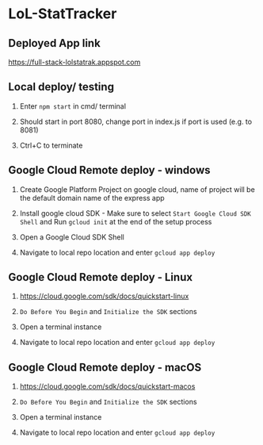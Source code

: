 # LoL-StatTracker

## Deployed App link
https://full-stack-lolstatrak.appspot.com

## Local deploy/ testing
1. Enter `npm start` in cmd/ terminal

2. Should start in port 8080, change port in index.js if port is used (e.g. to 8081) 

3. Ctrl+C to terminate

## Google Cloud Remote deploy - windows
1. Create Google Platform Project on google cloud, name of project will be the default domain name of the express app

2. Install google cloud SDK - Make sure to select `Start Google Cloud SDK Shell` and Run `gcloud init` at the end of the setup process

3. Open a Google Cloud SDK Shell

4. Navigate to local repo location and enter `gcloud app deploy`

## Google Cloud Remote deploy - Linux
1. https://cloud.google.com/sdk/docs/quickstart-linux

2. `Do Before You Begin` and `Initialize the SDK` sections

3. Open a terminal instance

4. Navigate to local repo location and enter `gcloud app deploy`

## Google Cloud Remote deploy - macOS
1. https://cloud.google.com/sdk/docs/quickstart-macos

2. `Do Before You Begin` and `Initialize the SDK` sections

3. Open a terminal instance

4. Navigate to local repo location and enter `gcloud app deploy`